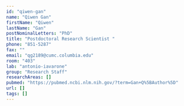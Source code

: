 ```yaml
---
id: "qiwen-gan"
name: "Qiwen Gan"
firstName: "Qiwen"
lastName: "Gan"
postNominalLetters: "PhD"
title: "Postdoctoral Research Scientist "
phone: "851-5287"
fax: ""
email: "qg2189@cumc.columbia.edu"
room: "403"
lab: "antonio-iavarone"
group: "Research Staff"
researchAreas: []
pubmed: "https://pubmed.ncbi.nlm.nih.gov/?term=Gan+Q%5BAuthor%5D"
url: []
tags: []
---
```

